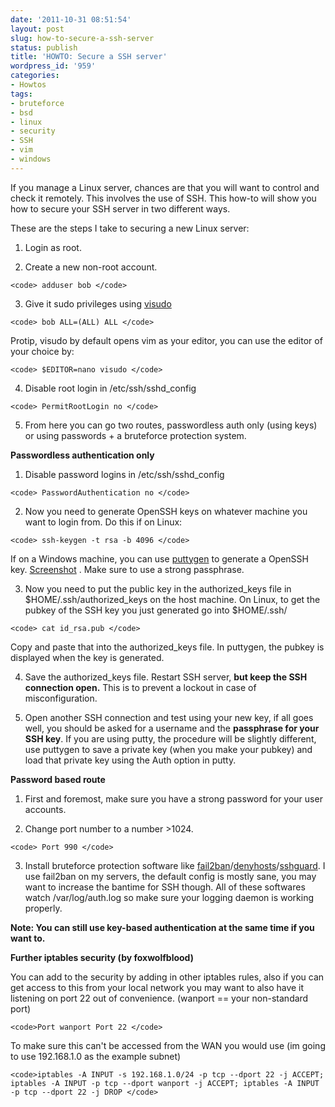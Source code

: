 ```yaml
---
date: '2011-10-31 08:51:54'
layout: post
slug: how-to-secure-a-ssh-server
status: publish
title: 'HOWTO: Secure a SSH server'
wordpress_id: '959'
categories:
- Howtos
tags:
- bruteforce
- bsd
- linux
- security
- SSH
- vim
- windows
---
```







If you manage a Linux server, chances are that you will want to control and check it remotely. This involves the use of SSH. This how-to will show you how to secure your SSH server in two different ways.



These are the steps I take to securing a new Linux server:



	
  1. Login as root.

	
  2. Create a new non-root account.

    
    <code> adduser bob </code>




	
  3. Give it sudo privileges using [visudo](http://man.cx/visudo)

    
    <code> bob ALL=(ALL) ALL </code>


Protip, visudo by default opens vim as your editor, you can use the editor of your choice by:

    
    <code> $EDITOR=nano visudo </code>




	
  4. Disable root login in /etc/ssh/sshd_config

    
    <code> PermitRootLogin no </code>




	
  5. From here you can go two routes, passwordless auth only (using keys) or using passwords + a bruteforce protection system.


**Passwordless authentication only**



	
  1. Disable password logins in /etc/ssh/sshd_config

    
    <code> PasswordAuthentication no </code>




	
  2. Now you need to generate OpenSSH keys on whatever machine you want to login from. Do this if on Linux:

    
    <code> ssh-keygen -t rsa -b 4096 </code>


If on a Windows machine, you can use [puttygen](http://the.earth.li/%7Esgtatham/putty/latest/x86/puttygen.exe) to generate a OpenSSH key. [Screenshot](http://dl.dropbox.com/u/2888062/Screens/20111029162916834.png) . Make sure to use a strong passphrase.

	
  3. Now you need to put the public key in the authorized_keys file in $HOME/.ssh/authorized_keys on the host machine. On Linux, to get the pubkey of the SSH key you just generated go into $HOME/.ssh/

    
    <code> cat id_rsa.pub </code>


Copy and paste that into the authorized_keys file. In puttygen, the pubkey is displayed when the key is generated.

	
  4. Save the authorized_keys file. Restart SSH server, **but keep the SSH connection open.** This is to prevent a lockout in case of misconfiguration.

	
  5. Open another SSH connection and test using your new key, if all goes well, you should be asked for a username and the **passphrase for your SSH key**. If you are using putty, the procedure will be slightly different, use puttygen to save a private key (when you make your pubkey) and load that private key using the Auth option in putty.


**Password based route**



	
  1. First and foremost, make sure you have a strong password for your user accounts.

	
  2. Change port number to a number >1024.

    
    <code> Port 990 </code>




	
  3. Install bruteforce protection software like [fail2ban](http://www.fail2ban.org/wiki/index.php/Main_Page)/[denyhosts](http://denyhosts.sourceforge.net/)/[sshguard](http://www.sshguard.net/). I use fail2ban on my servers, the default config is mostly sane, you may want to increase the bantime for SSH though. All of these softwares watch /var/log/auth.log so make sure your logging daemon is working properly.


**Note: You can still use key-based authentication at the same time if you want to.**

**Further iptables security (by foxwolfblood)**







You can add to the security by adding in other iptables rules, also if you can get access to this from your local network you may want to also have it listening on port 22 out of convenience. (wanport == your non-standard port)

    
    <code>Port wanport Port 22 </code>


To make sure this can't be accessed from the WAN you would use (im going to use 192.168.1.0 as the example subnet)

    
    <code>iptables -A INPUT -s 192.168.1.0/24 -p tcp --dport 22 -j ACCEPT; iptables -A INPUT -p tcp --dport wanport -j ACCEPT; iptables -A INPUT -p tcp --dport 22 -j DROP </code>














